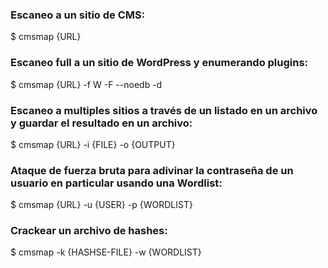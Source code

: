 ### Escaneo a un sitio de CMS:
$ cmsmap {URL}
### Escaneo full a un sitio de WordPress y enumerando plugins:
$ cmsmap {URL} -f W -F --noedb -d
### Escaneo a multiples sitios a través de un listado en un archivo y guardar el resultado en un archivo:
$ cmsmap {URL} -i {FILE} -o {OUTPUT}
### Ataque de fuerza bruta para adivinar la contraseña de un usuario en particular usando una Wordlist:
$ cmsmap {URL} -u {USER} -p {WORDLIST}
### Crackear un archivo de hashes:
$ cmsmap -k {HASHSE-FILE} -w {WORDLIST}